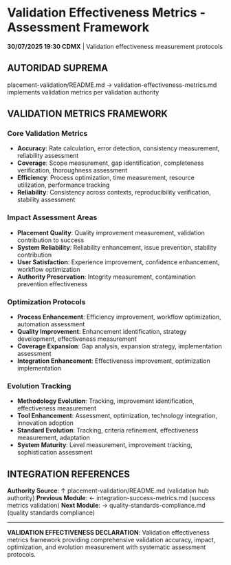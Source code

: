 # Validation Effectiveness Metrics - Assessment Framework

**30/07/2025 19:30 CDMX** | Validation effectiveness measurement protocols

## AUTORIDAD SUPREMA
placement-validation/README.md → validation-effectiveness-metrics.md implements validation metrics per validation authority

## VALIDATION METRICS FRAMEWORK

### **Core Validation Metrics**
- **Accuracy**: Rate calculation, error detection, consistency measurement, reliability assessment
- **Coverage**: Scope measurement, gap identification, completeness verification, thoroughness assessment  
- **Efficiency**: Process optimization, time measurement, resource utilization, performance tracking
- **Reliability**: Consistency across contexts, reproducibility verification, stability assessment

### **Impact Assessment Areas**
- **Placement Quality**: Quality improvement measurement, validation contribution to success
- **System Reliability**: Reliability enhancement, issue prevention, stability contribution
- **User Satisfaction**: Experience improvement, confidence enhancement, workflow optimization
- **Authority Preservation**: Integrity measurement, contamination prevention effectiveness

### **Optimization Protocols**
- **Process Enhancement**: Efficiency improvement, workflow optimization, automation assessment
- **Quality Improvement**: Enhancement identification, strategy development, effectiveness measurement
- **Coverage Expansion**: Gap analysis, expansion strategy, implementation assessment
- **Integration Enhancement**: Effectiveness improvement, optimization implementation

### **Evolution Tracking**
- **Methodology Evolution**: Tracking, improvement identification, effectiveness measurement
- **Tool Enhancement**: Assessment, optimization, technology integration, innovation adoption
- **Standard Evolution**: Tracking, criteria refinement, effectiveness measurement, adaptation
- **System Maturity**: Level measurement, improvement tracking, sophistication assessment

## INTEGRATION REFERENCES

**Authority Source**: ↑ placement-validation/README.md (validation hub authority)
**Previous Module**: ← integration-success-metrics.md (success metrics validation)
**Next Module**: → quality-standards-compliance.md (quality standards compliance)

---

**VALIDATION EFFECTIVENESS DECLARATION**: Validation effectiveness metrics framework providing comprehensive validation accuracy, impact, optimization, and evolution measurement with systematic assessment protocols.